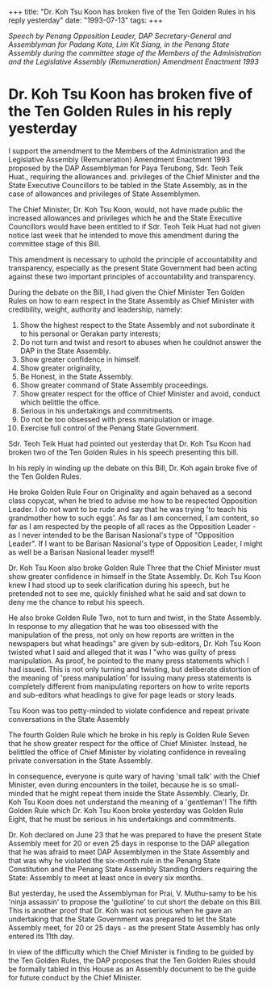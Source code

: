 +++ 
title: "Dr.  Koh Tsu Koon has broken five of the Ten Golden Rules in his reply yesterday"
date: "1993-07-13"
tags:
+++

_Speech by Penang Opposition Leader, DAP Secretary-General and Assemblyman for Padang Kota, Lim Kit Siang, in the Penang State Assembly during the committee stage of the Members of the Administration and the Legislative Assembly {Remuneration} Amendment Enactment 1993_

# Dr.  Koh Tsu Koon has broken five of the Ten Golden Rules in his reply yesterday

I support the amendment to the Members of the Administration and the Legislative Assembly (Remuneration) Amendment Enactment 1993 proposed by the DAP Assemblyman for Paya Terubong, Sdr. Teoh Teik Huat., requiring the allowances and. privileges of the Chief Minister and the State Executive Councillors to be tabled in the State Assembly, as in the case of allowances and privileges of State Assemblymen.</u>

The  Chief Minister, Dr. Koh Tsu Koon, would, not have made public the increased allowances and privileges which he and the State Executive Councillors would have been entitled to if Sdr.  Teoh Teik Huat had not given notice last week that he intended to move this amendment during the committee stage of this Bill.

This amendment is necessary to uphold the principle of accountability and transparency, especially as the present State Government had been acting against these two important principles of accountability and transparency.

During the debate on the Bill, I had given the Chief Minister Ten Golden Rules on how to earn respect in the State Assembly as Chief Minister with credibility, weight, authority and leadership, namely:

1. Show the highest respect to the State Assembly and not subordinate it to his personal or Gerakan party interests;
2. Do not turn and twist and resort to abuses when he couldnot answer the DAP in the State Assembly.
3. Show greater confidence in himself.
4. Show greater originality,
5. Be Honest, in the State Assembly.
6. Show greater command of State Assembly proceedings.
7. Show greater respect for the office of Chief Minister and avoid, conduct which belittle the office.
8. Serious in his undertakings and commitments.
9. Do not be too obsessed with press manipulation or image.
10. Exercise full control of the Penang State Government.

Sdr. Teoh Teik Huat had pointed out yesterday that Dr. Koh Tsu Koon had broken two of the Ten Golden Rules in his speech presenting this bill.

In his reply in winding up the debate on this Bill, Dr. Koh again broke five of the Ten Golden Rules.

He broke Golden Rule Four on Originality and again behaved as a second class copycat, when he tried to advise me how to be respected Opposition Leader. I do not want to be rude and say that he was trying 'to teach his grandmother how to such eggs'. As far as I am concerned, I am content, so far as I am respected by the people of all races as the Opposition Leader - as I never intended to be the Barisan Nasional's type of "Opposition Leader".   If I want to be Barisan Nasional's type of Opposition Leader, I might as well be a Barisan Nasional leader myself!

Dr. Koh Tsu Koon also broke Golden Rule Three that the Chief Minister must show greater confidence in himself in the State Assembly. Dr. Koh Tsu Koon knew I had stood up to seek clarification during his speech, but he pretended not to see me, quickly finished what he said and sat down to deny me the chance to rebut his speech.

He also broke Golden Rule Two, not to turn and twist, in the State Assembly. In response to my allegation that he was too obsessed with the manipulation of the press, not only on how reports are written in the newspapers but what headings" are given by sub-editors, Dr. Koh Tsu Koon twisted what I said and alleged that it was I "who was guilty of press manipulation. As proof, he pointed to the many press statements which I had issued. This is not only turning and twisting, but deliberate distortion of the meaning of 'press manipulation' for issuing many press statements is completely different from manipulating reporters on how to write reports and sub-editors what headings to give for page leads or story leads.

Tsu Koon was too petty-minded to violate confidence and repeat private conversations in the State Assembly

The fourth Golden Rule which he broke in his reply is Golden Rule Seven that he show greater respect for the office of Chief Minister. Instead, he belittled the office of Chief Minister by violating confidence in revealing private conversation in the State Assembly.

In consequence, everyone is quite wary of having 'small talk' with the Chief Minister, even during encounters in the toilet, because he is so small-minded that he might repeat them inside the State Assembly. Clearly, Dr. Koh Tsu Koon does not understand the meaning of a 'gentleman'!
The fifth Golden Rule which Dr. Koh Tsu Koon broke yesterday was Golden Rule Eight, that he must be serious in his undertakings and commitments.

Dr. Koh declared on June 23 that he was prepared to have the present State Assembly meet for 20 or even 25 days in response to the DAP allegation that he was afraid to meet DAP Assemblymen in the State Assembly and that was why he violated the six-month rule in the Penang State Constitution and the Penang State Assembly Standing Orders requiring the State: Assembly to meet at least once in every six months.

But yesterday, he used the Assemblyman for Prai, V. Muthu-samy to be his 'ninja assassin' to propose the 'guillotine' to cut short the debate on this Bill. This is another proof that Dr. Koh was not serious when he gave an undertaking that the State Government was prepared to let the State Assembly meet, for 20 or 25 days - as the present State Assembly has only entered its 11th day.

In view of the difficulty which the Chief Minister is finding to be guided by the Ten Golden Rules, the DAP proposes that the Ten Golden Rules should be formally tabled in this House as an Assembly document to be the guide for future conduct by the Chief Minister.
 

